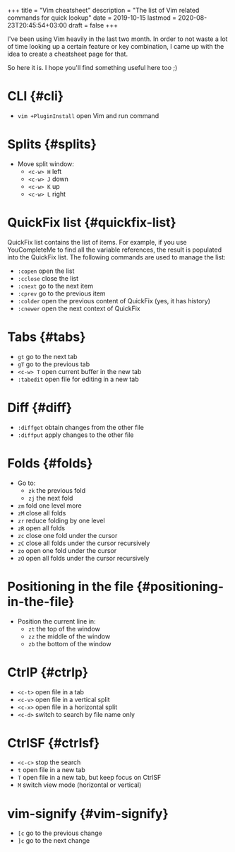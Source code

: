 +++
title = "Vim cheatsheet"
description = "The list of Vim related commands for quick lookup"
date = 2019-10-15
lastmod = 2020-08-23T20:45:54+03:00
draft = false
+++

I've been using Vim heavily in the last two month. In order to not waste a lot of time looking up a certain feature or key combination, I came up with the idea to create a cheatsheet page for that.

So here it is. I hope you'll find something useful here too ;)


# CLI {#cli}

-   `vim +PluginInstall` open Vim and run command


# Splits {#splits}

-   Move split window:
    -   `<c-w> H` left
    -   `<c-w> J` down
    -   `<c-w> K` up
    -   `<c-w> L` right


# QuickFix list {#quickfix-list}

QuickFix list contains the list of items. For example, if you use YouCompleteMe to find all the variable references, the result is populated into the QuickFix list. The following commands are used to manage the list:

-   `:copen` open the list
-   `:cclose` close the list
-   `:cnext` go to the next item
-   `:cprev` go to the previous item
-   `:colder` open the previous content of QuickFix (yes, it has history)
-   `:cnewer` open the next context of QuickFix


# Tabs {#tabs}

-   `gt` go to the next tab
-   `gT` go to the previous tab
-   `<c-w> T` open current buffer in the new tab
-   `:tabedit` open file for editing in a new tab


# Diff {#diff}

-   `:diffget` obtain changes from the other file
-   `:diffput` apply changes to the other file


# Folds {#folds}

-   Go to:
    -   `zk` the previous fold
    -   `zj` the next fold
-   `zm` fold one level more
-   `zM` close all folds
-   `zr` reduce folding by one level
-   `zR` open all folds
-   `zc` close one fold under the cursor
-   `zC` close all folds under the cursor recursively
-   `zo` open one fold under the cursor
-   `zO` open all folds under the cursor recursively


# Positioning in the file {#positioning-in-the-file}

-   Position the current line in:
    -   `zt` the top of the window
    -   `zz` the middle of the window
    -   `zb` the bottom of the window


# CtrlP {#ctrlp}

-   `<c-t>` open file in a tab
-   `<c-v>` open file in a vertical split
-   `<c-x>` open file in a horizontal split
-   `<c-d>` switch to search by file name only


# CtrlSF {#ctrlsf}

-   `<c-c>` stop the search
-   `t` open file in a new tab
-   `T` open file in a new tab, but keep focus on CtrlSF
-   `M` switch view mode (horizontal or vertical)


# vim-signify {#vim-signify}

-   `[c` go to the previous change
-   `]c` go to the next change